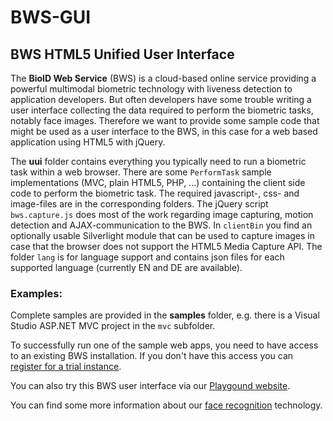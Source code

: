 BWS-GUI
=======

BWS HTML5 Unified User Interface
------------------------

The **BioID Web Service** (BWS) is a cloud-based online service providing a powerful multimodal biometric technology with liveness detection to application developers. But often developers have some trouble writing a user interface collecting the data required to perform the biometric tasks, notably face images. Therefore we want to provide some sample code that might be used as a user interface to the BWS, in this case for a web based application using HTML5 with jQuery.

The **uui** folder contains everything you typically need to run a biometric task within a web browser. There are some `PerformTask` sample implementations (MVC, plain HTML5, PHP, ...) containing the client side code to perform the biometric task. The required javascript-, css- and image-files are in the corresponding folders. The jQuery script `bws.capture.js` does most of the work regarding image capturing, motion detection and AJAX-communication to the BWS. In `clientBin` you find an optionally usable Silverlight module that can be used to capture images in case that the browser does not support the HTML5 Media Capture API. The folder `lang` is for language support and contains json files for each supported language (currently EN and DE are available).

### Examples:

Complete samples are provided in the **samples** folder, e.g. there is a Visual Studio ASP.NET MVC project in the `mvc` subfolder. 

To successfully run one of the sample web apps, you need to have access to an existing BWS installation. If you don't have this access you can [register for a trial instance](https://bwsportal.bioid.com/register).

You can also try this BWS user interface via our [Playgound website](https://playground.bioid.com/ExploreBiometrics).

You can find some more information about our [face recognition](https://www.bioid.com) technology.

